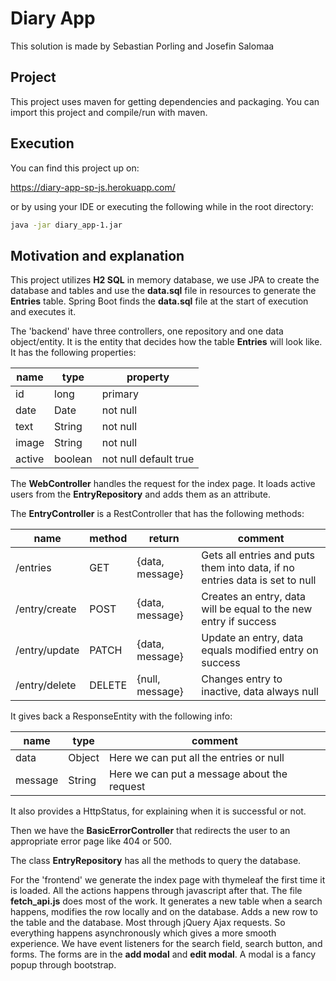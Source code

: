 # Diary App

This solution is made by Sebastian Porling and Josefin Salomaa

## Project

This project uses maven for getting dependencies and packaging.
You can import this project and compile/run with maven.

## Execution

You can find this project up on:

https://diary-app-sp-js.herokuapp.com/

or by using your IDE or executing the following while in the root directory:

```bash
java -jar diary_app-1.jar
```

## Motivation and explanation

This project utilizes **H2 SQL** in memory database, 
we use JPA to create the database and tables and use
the **data.sql** file in resources to generate the **Entries** table.
Spring Boot finds the **data.sql** file at the start of execution and executes it.

The 'backend' have three controllers, one repository and one data object/entity.
It is the entity that decides how the table **Entries** will look like.
It has the following properties:

|name|type|property|
|----|----|----|
|id|long|primary|
|date|Date|not null|
|text|String|not null|
|image|String|not null|
|active|boolean|not null default true|

The **WebController** handles the request for the index page.
It loads active users from the **EntryRepository** and adds them as an attribute.

The **EntryController** is a RestController that has the following methods:

|name|method|return|comment|
|----|----|----|----|
|/entries|GET|{data, message}|Gets all entries and puts them into data, if no entries data is set to null|
|/entry/create|POST|{data, message}|Creates an entry, data will be equal to the new entry if success|
|/entry/update|PATCH|{data, message}|Update an entry, data equals modified entry on success|
|/entry/delete|DELETE|{null, message}|Changes entry to inactive, data always null|

It gives back a ResponseEntity with the following info:

|name|type|comment|
|----|----|----|
|data|Object|Here we can put all the entries or null|
|message|String|Here we can put a message about the request|

It also provides a HttpStatus, for explaining when it is successful or not.

Then we have the **BasicErrorController** that redirects the user
to an appropriate error page like 404 or 500.

The class **EntryRepository** has all the methods to query the database.

For the 'frontend' we generate the index page with thymeleaf the first time it is loaded.
All the actions happens through javascript after that.
The file **fetch_api.js** does most of the work.
It generates a new table when a search happens, modifies the row locally and on the database.
Adds a new row to the table and the database. Most through jQuery Ajax requests.
So everything happens asynchronously which gives a more smooth experience.
We have event listeners for the search field, search button, and forms.
The forms are in the **add modal** and **edit modal**. A modal is a fancy popup through bootstrap.